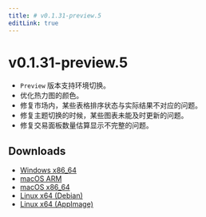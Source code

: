 ```yaml
---
title: # v0.1.31-preview.5
editLink: true
---
```


# v0.1.31-preview.5 <Badge type="warning" text="preview" />

- `Preview` 版本支持环境切换。
- 优化热力图的颜色。
- 修复市场内，某些表格排序状态与实际结果不对应的问题。
- 修复主题切换的时候，某些图表未能及时更新的问题。
- 修复交易面板数量估算显示不完整的问题。

## Downloads

- [Windows x86_64](https://assets.lbkrs.com/github/release/longbridge-desktop/preview/longbridge-v0.1.31-preview.5-windows-x86_64.zip)
- [macOS ARM](https://assets.lbkrs.com/github/release/longbridge-desktop/preview/longbridge-v0.1.31-preview.5-macos-aarch64.dmg)
- [macOS x86_64](https://assets.lbkrs.com/github/release/longbridge-desktop/preview/longbridge-v0.1.31-preview.5-macos-x86_64.dmg)
- [Linux x64 (Debian)](https://assets.lbkrs.com/github/release/longbridge-desktop/preview/longbridge-v0.1.31-preview.5-linux-x86_64.deb)
- [Linux x64 (AppImage)](https://assets.lbkrs.com/github/release/longbridge-desktop/preview/longbridge-v0.1.31-preview.5-linux-x86_64.AppImage)
